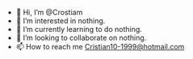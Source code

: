 - 👋 Hi, I’m @Crostiam
- 👀 I’m interested in nothing.
- 🌱 I’m currently learning to do nothing.
- 💞️ I’m looking to collaborate on nothing.
- 📫 How to reach me Cristian10-1999@hotmail.com

